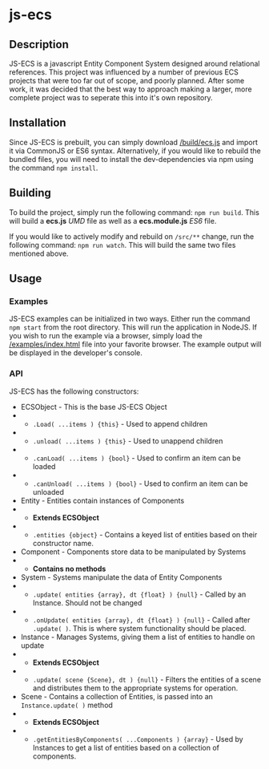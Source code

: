 # js-ecs

## Description

JS-ECS is a javascript Entity Component System designed around relational references. This project was influenced by a number of previous ECS projects that were too far out of scope, and poorly planned. After some work, it was decided that the best way to approach making a larger, more complete project was to seperate this into it's own repository.

## Installation

Since JS-ECS is prebuilt, you can simply download [/build/ecs.js](https://github.com/InteractiveTimmy/js-ecs/blob/development/build/ecs.js) and import it via CommonJS or ES6 syntax. Alternatively, if you would like to rebuild the bundled files, you will need to install the dev-dependencies via npm using the command `npm install`.

## Building

To build the project, simply run the following command: `npm run build`. This will build a **ecs.js** *UMD* file as well as a **ecs.module.js** *ES6* file.

If you would like to actively modify and rebuild on `/src/**` change, run the following command: `npm run watch`. This will build the same two files mentioned above.

## Usage

### Examples

JS-ECS examples can be initialized in two ways. Either run the command `npm start` from the root directory. This will run the application in NodeJS. If you wish to run the example via a browser, simply load the [/examples/index.html](https://github.com/InteractiveTimmy/js-ecs/blob/development/examples/index.html) file into your favorite browser. The example output will be displayed in the developer's console.

### API

JS-ECS has the following constructors:
 * ECSObject - This is the base JS-ECS Object
 * * `.Load( ...items ) {this}` - Used to append children
 * * `.unload( ...items ) {this}` - Used to unappend children
 * * `.canLoad( ...items ) {bool}` - Used to confirm an item can be loaded
 * * `.canUnload( ...items ) {bool}` - Used to confirm an item can be unloaded
 * Entity - Entities contain instances of Components
 * * **Extends ECSObject**
 * * `.entities {object}` - Contains a keyed list of entities based on their constructor name.
 * Component - Components store data to be manipulated by Systems
 * * **Contains no methods**
 * System - Systems manipulate the data of Entity Components
 * * `.update( entities {array}, dt {float} ) {null}` - Called by an Instance. Should not be changed
 * * `.onUpdate( entities {array}, dt {float} ) {null}` - Called after `.update( )`. This is where system functionality should be placed.
 * Instance - Manages Systems, giving them a list of entities to handle on update
 * * **Extends ECSObject**
 * * `.update( scene {Scene}, dt ) {null}` - Filters the entities of a scene and distributes them to the appropriate systems for operation.
 * Scene - Contains a collection of Entities, is passed into an `Instance.update( )` method
 * * **Extends ECSObject**
 * * `.getEntitiesByComponents( ...Components ) {array}` - Used by Instances to get a list of entities based on a collection of components.